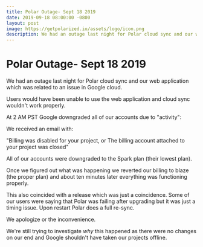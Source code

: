 ```yaml
---
title: Polar Outage- Sept 18 2019 
date: 2019-09-18 08:00:00 -0800
layout: post
image: https://getpolarized.io/assets/logo/icon.png
description: We had an outage last night for Polar cloud sync and our web application which was related to an issue in Google cloud.  
---
```


# Polar Outage- Sept 18 2019 

We had an outage last night for Polar cloud sync and our web application which was related to an issue in Google cloud.  

Users would have been unable to use the web application and cloud sync wouldn't work properly.

At 2 AM PST Google downgraded all of our accounts due to "activity":

We received an email with:

"Billing was disabled for your project, or The billing account attached to your project was closed"

All of our accounts were downgraded to the Spark plan (their lowest plan).

Once we figured out what was happening we reverted our billing to blaze (the proper plan) and about ten minutes 
later everything was functioning properly.

This also coincided with a release which was just a coincidence.  Some of our users were saying that Polar was failing
after upgrading but it was just a timing issue.  Upon restart Polar does a full re-sync.

We apologize or the inconvenience.  

We're still trying to investigate *why* this happened as there were no changes on our end and Google shouldn't have
taken our projects offline.
